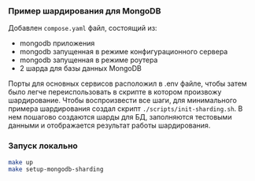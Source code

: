 ### Пример шардирования для MongoDB

Добавлен `compose.yaml` файл, состоящий из:
- mongodb приложения
- mongodb запущенная в режиме конфигурационного сервера
- mongodb запущенная в режиме роутера
- 2 шарда для базы данных MongoDB

Порты для основных сервисов расположил в .env файле, чтобы затем было легче переиспользовать в скрипте в котором произвожу шардирование. Чтобы воспроизвести все шаги, для минимального примера шардирования создал скрипт `./scripts/init-sharding.sh`. В нем пошагово создаются шарды для БД, заполняются тестовыми данными и отображается результат работы шардирования. 

### Запуск локально

```bash
make up
make setup-mongodb-sharding
```
